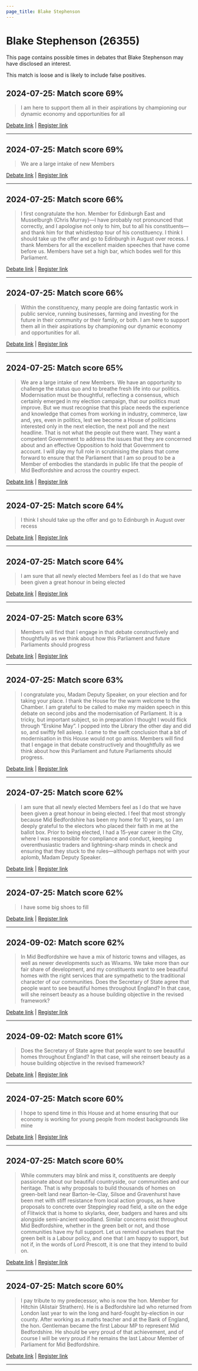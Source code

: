 ```yaml
---
page_title: Blake Stephenson
---
```


# Blake Stephenson  (26355)

This page contains possible times in debates that Blake Stephenson may have disclosed an interest.

This match is loose and is likely to include false positives. 



## 2024-07-25: Match score 69%

>I am here to support them all in their aspirations by championing our dynamic economy and opportunities for all

[Debate link](https://www.theyworkforyou.com/debates/?id=2024-07-25e.884.1) | [Register link](https://www.theyworkforyou.com/mp/26355/register)


---



## 2024-07-25: Match score 69%

>We are a large intake of new Members

[Debate link](https://www.theyworkforyou.com/debates/?id=2024-07-25e.884.1) | [Register link](https://www.theyworkforyou.com/mp/26355/register)


---



## 2024-07-25: Match score 66%

>I first congratulate the hon. Member for Edinburgh East and Musselburgh (Chris Murray)—I have probably not pronounced that correctly, and I apologise not only to him, but to all his constituents—and thank him for that whistlestop tour of his constituency. I think I should take up the offer and go to Edinburgh in August over recess. I thank Members for all the excellent maiden speeches that have come before us. Members have set a high bar, which bodes well for this Parliament.

[Debate link](https://www.theyworkforyou.com/debates/?id=2024-07-25e.884.1) | [Register link](https://www.theyworkforyou.com/mp/26355/register)


---



## 2024-07-25: Match score 66%

>Within the constituency, many people are doing fantastic work in public service, running businesses, farming and investing for the future in their community or their family, or both. I am here to support them all in their aspirations by championing our dynamic economy and opportunities for all.

[Debate link](https://www.theyworkforyou.com/debates/?id=2024-07-25e.884.1) | [Register link](https://www.theyworkforyou.com/mp/26355/register)


---



## 2024-07-25: Match score 65%

>We are a large intake of new Members. We have an opportunity to challenge the status quo and to breathe fresh life into our politics. Modernisation must be thoughtful, reflecting a consensus, which certainly emerged in my election campaign, that our politics must improve. But we must recognise that this place needs the experience and knowledge that comes from working in industry, commerce, law and, yes, even in politics, lest we become a House of politicians interested only in the next election, the next poll and the next headline. That is not what the people out there want. They want a competent Government to address the issues that they are concerned about and an effective Opposition to hold that Government to account. I will play my full role in scrutinising the plans that come forward to ensure that the Parliament that I am so proud to be a Member of embodies the standards in public life that the people of Mid Bedfordshire and across the country expect.

[Debate link](https://www.theyworkforyou.com/debates/?id=2024-07-25e.884.1) | [Register link](https://www.theyworkforyou.com/mp/26355/register)


---



## 2024-07-25: Match score 64%

>I think I should take up the offer and go to Edinburgh in August over recess

[Debate link](https://www.theyworkforyou.com/debates/?id=2024-07-25e.884.1) | [Register link](https://www.theyworkforyou.com/mp/26355/register)


---



## 2024-07-25: Match score 64%

>I am sure that all newly elected Members feel as I do that we have been given a great honour in being elected

[Debate link](https://www.theyworkforyou.com/debates/?id=2024-07-25e.884.1) | [Register link](https://www.theyworkforyou.com/mp/26355/register)


---



## 2024-07-25: Match score 63%

>Members will find that I engage in that debate constructively and thoughtfully as we think about how this Parliament and future Parliaments should progress

[Debate link](https://www.theyworkforyou.com/debates/?id=2024-07-25e.884.1) | [Register link](https://www.theyworkforyou.com/mp/26355/register)


---



## 2024-07-25: Match score 63%

>I congratulate you, Madam Deputy Speaker, on your election and for taking your place. I thank the House for the warm welcome to the Chamber. I am grateful to be called to make my maiden speech in this debate on second jobs and the modernisation of Parliament. It is a tricky, but important subject, so in preparation I thought I would flick through “Erskine May”. I popped into the Library the other day and did so, and swiftly fell asleep. I came to the swift conclusion that a bit of modernisation in this House would not go amiss. Members will find that I engage in that debate constructively and thoughtfully as we think about how this Parliament and future Parliaments should progress.

[Debate link](https://www.theyworkforyou.com/debates/?id=2024-07-25e.884.1) | [Register link](https://www.theyworkforyou.com/mp/26355/register)


---



## 2024-07-25: Match score 62%

>I am sure that all newly elected Members feel as I do that we have been given a great honour in being elected. I feel that most strongly because Mid Bedfordshire has been my home for 10 years, so I am deeply grateful to the electors who placed their faith in me at the ballot box. Prior to being elected, I had a 15-year career in the City, where I was responsible for compliance and conduct, keeping overenthusiastic traders and lightning-sharp minds in check and ensuring that they stuck to the rules—although perhaps not with your aplomb, Madam Deputy Speaker.

[Debate link](https://www.theyworkforyou.com/debates/?id=2024-07-25e.884.1) | [Register link](https://www.theyworkforyou.com/mp/26355/register)


---



## 2024-07-25: Match score 62%

>I have some big shoes to fill

[Debate link](https://www.theyworkforyou.com/debates/?id=2024-07-25e.884.1) | [Register link](https://www.theyworkforyou.com/mp/26355/register)


---



## 2024-09-02: Match score 62%

>In Mid Bedfordshire we have a mix of historic towns and villages, as well as newer developments such as Wixams. We take more than our fair share of development, and my constituents want to see beautiful homes with the right services that are sympathetic to the traditional character of our communities. Does the Secretary of State agree that people want to see beautiful homes throughout England? In that case, will she reinsert beauty as a house building objective in the revised framework?

[Debate link](https://www.theyworkforyou.com/debates/?id=2024-09-02a.16.3) | [Register link](https://www.theyworkforyou.com/mp/26355/register)


---



## 2024-09-02: Match score 61%

>Does the Secretary of State agree that people want to see beautiful homes throughout England? In that case, will she reinsert beauty as a house building objective in the revised framework?

[Debate link](https://www.theyworkforyou.com/debates/?id=2024-09-02a.16.3) | [Register link](https://www.theyworkforyou.com/mp/26355/register)


---



## 2024-07-25: Match score 60%

>I hope to spend time in this House and at home ensuring that our economy is working for young people from modest backgrounds like mine

[Debate link](https://www.theyworkforyou.com/debates/?id=2024-07-25e.884.1) | [Register link](https://www.theyworkforyou.com/mp/26355/register)


---



## 2024-07-25: Match score 60%

>While commuters may blink and miss it, constituents are deeply passionate about our beautiful countryside, our communities and our heritage. That is why proposals to build thousands of homes on green-belt land near Barton-le-Clay, Silsoe and Gravenhurst have been met with stiff resistance from local action groups, as have proposals to concrete over Steppingley road field, a site on the edge of Flitwick that is home to skylarks, deer, badgers and hares and sits alongside semi-ancient woodland. Similar concerns exist throughout Mid  Bedfordshire, whether in the green belt or not, and those communities have my full support. Let us remind ourselves that the green belt is a Labour policy, and one that I am happy to support, but not if, in the words of Lord Prescott, it is one that they intend to build on.

[Debate link](https://www.theyworkforyou.com/debates/?id=2024-07-25e.884.1) | [Register link](https://www.theyworkforyou.com/mp/26355/register)


---



## 2024-07-25: Match score 60%

>I pay tribute to my predecessor, who is now the hon. Member for Hitchin (Alistair Strathern). He is a Bedfordshire lad who returned from London last year to win the long and hard-fought by-election in our county. After working as a maths teacher and at the Bank of England, the hon. Gentleman became the first Labour MP to represent Mid Bedfordshire. He should be very proud of that achievement, and of course I will be very proud if he remains the last Labour Member of Parliament for Mid Bedfordshire.

[Debate link](https://www.theyworkforyou.com/debates/?id=2024-07-25e.884.1) | [Register link](https://www.theyworkforyou.com/mp/26355/register)


---


